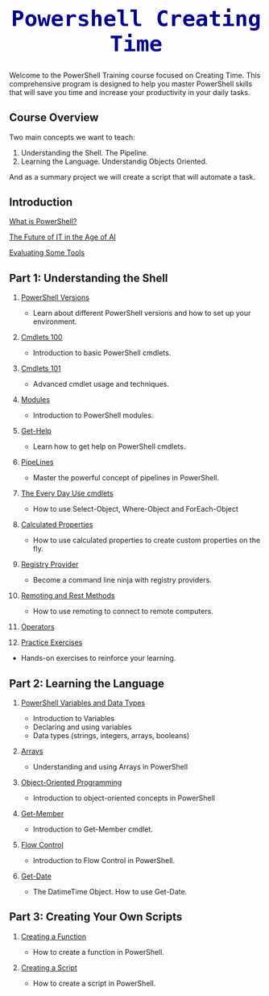 <h1 style="font-family: Consolas, monospace; color: #00008B; font-size: 3.1em; text-align: center;">Powershell Creating Time</h1>


Welcome to the PowerShell Training course focused on Creating Time. This comprehensive program is designed to help you master PowerShell skills that will save you time and increase your productivity in your daily tasks.

## Course Overview

Two main concepts we want to teach:

1. Understanding the Shell. The Pipeline.
2. Learning the Language. Understandig Objects Oriented.

And as a summary project we will create a script that will automate a task.


## Introduction

[What is PowerShell?](intro/whatispowershell/whatispowershell.md)

[The Future of IT in the Age of AI](intro/thefutureofit.md/futureofit.md)

[Evaluating Some Tools](intro/tools/evaluatingsometools.md)



## Part 1: Understanding the Shell

1. [PowerShell Versions](part1/PowershellVersions/index.md)
   - Learn about different PowerShell versions and how to set up your environment.

2. [Cmdlets 100](part1/Cmdlets100/index.md)
   - Introduction to basic PowerShell cmdlets.

3. [Cmdlets 101](part1/Cmdlets101/index.md)
   - Advanced cmdlet usage and techniques.

4. [Modules](part1/modules/modules.md)
   - Introduction to PowerShell modules.

5. [Get-Help](part1/Get-Help/gethelp.md)
   - Learn how to get help on PowerShell cmdlets.

6. [PipeLines](part1/PipeLiningAlias/pipeline.md)
   - Master the powerful concept of pipelines in PowerShell.

7. [The Every Day Use cmdlets](part1/TheParetoCmdlets/paretocmdlets.md)
   - How to use Select-Object, Where-Object and ForEach-Object

8. [Calculated Properties](part1/CalculatedProperties/calculatedProperties.md)
   - How to use calculated properties to create custom properties on the fly.

9. [Registry Provider](part1/registryProvider/regproviders.md)
   - Become a command line ninja with registry providers.

10. [Remoting and Rest Methods](part1/remoting/remoting.md)

    - How to use remoting to connect to remote computers.

11. [Operators](part1/operators/powershell_operators.md)


11. [Practice Exercises](part1/PracticeExercises/UserParameters/index.md)
   - Hands-on exercises to reinforce your learning.

## Part 2: Learning the Language

1. [PowerShell Variables and Data Types](part2/variableslogic101/variablelogic.md)
   - Introduction to Variables
   - Declaring and using variables
   - Data types (strings, integers, arrays, booleans)

2. [Arrays](part2/arrays/arrays.md)
   - Understanding and using Arrays in PowerShell

3. [Object-Oriented Programming](part2/objectoriented/index.md)
   - Introduction to object-oriented concepts in PowerShell

3. [Get-Member](part2/get-member/getmember.md)
   - Introduction to Get-Member cmdlet.

4. [Flow Control](part2/flowcontrol/flowcontrol.md)
   - Introduction to Flow Control in PowerShell.

5. [Get-Date](part2/getdate/getdate.md)
   - The DatimeTime Object. How to use Get-Date.

## Part 3: Creating Your Own Scripts

1. [Creating a Function](part3/creatingyourownscripts/functions.md)
   - How to create a function in PowerShell.

2. [Creating a Script](part3/creatingyourownscripts/howtoscript.md)
   - How to create a script in PowerShell.

